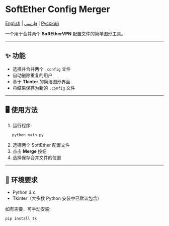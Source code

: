 # SoftEther Config Merger

[English](README.md) | [فارسی](README-fa.md) | [Русский](README-rus.md) 

一个用于合并两个 **SoftEtherVPN** 配置文件的简单图形工具。

---

## ✨ 功能
- 选择并合并两个 `.config` 文件  
- 自动删除重复的用户  
- 基于 **Tkinter** 的简洁图形界面  
- 将结果保存为新的 `.config` 文件  

---

## 🖥️ 使用方法
1. 运行程序:
```bash
   python main.py
````

2. 选择两个 SoftEther 配置文件
3. 点击 **Merge** 按钮
4. 选择保存合并文件的位置

---

## 📂 环境要求

* Python 3.x
* Tkinter（大多数 Python 安装中已默认包含）

如有需要，可手动安装:

```bash
pip install tk
```
